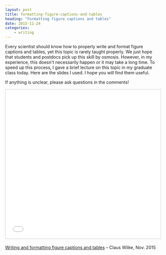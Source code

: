 ```yaml
---
layout: post
title: formatting-figure-captions-and-tables
heading: "Formatting figure captions and tables"
date: 2015-11-24
categories: 
    - writing
---
```

Every scientist should know how to properly write and format figure captions and tables, yet this topic is rarely taught properly. We just hope that students and postdocs pick up this skill by osmosis. However, in my experience, this doesn't necessarily happen or it may take a long time. To speed up this process, I gave a brief lecture on this topic in my graduate class today. Here are the slides I used. I hope you will find them useful. 

<!--more-->

If anything is unclear, please ask questions in the comments!

<iframe src="//www.slideshare.net/slideshow/embed_code/key/jpHipDowm0Mk20" width="595" height="485" frameborder="0" marginwidth="0" marginheight="0" scrolling="no" style="border:1px solid #CCC; border-width:1px; margin-bottom:5px; max-width: 100%;" allowfullscreen> </iframe>

[Writing and formatting figure captions and tables](http://www.slideshare.net/ClausWilke/writing-and-formatting-figure-captions-and-tables) – Claus Wilke, Nov. 2015
